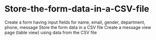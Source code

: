 # Store-the-form-data-in-a-CSV-file
Create a form having input fields for name, email, gender, department, phone, message Store the form data in a CSV file Create a message view page (table view) using data from the CSV file
